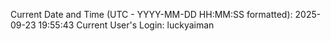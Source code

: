 Current Date and Time (UTC - YYYY-MM-DD HH:MM:SS formatted): 2025-09-23 19:55:43
Current User's Login: luckyaiman
